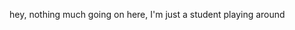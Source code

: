 hey, nothing much going on here, I'm just a student playing around

<!---
m-moharrami/m-moharrami is a ✨ special ✨ repository because its `README.md` (this file) appears on your GitHub profile.
You can click the Preview link to take a look at your changes.
--->
